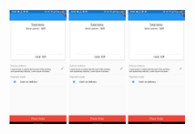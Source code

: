 <p float="left">
  <img src="Screenshot/buy.png" width="100" />
  <img src="Screenshot/buy.png"width ="100" /> 
  <img src="Screenshot/buy.png" width="100" />
</p>
